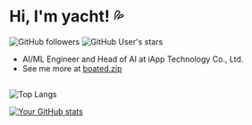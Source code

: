 # Hi, I'm yacht! 💦

![GitHub followers](https://img.shields.io/github/followers/tchayintr?style=social) ![GitHub User's stars](https://img.shields.io/github/stars/tchayintr?style=social)

- AI/ML Engineer and Head of AI at iApp Technology Co., Ltd.
- See me more at [boated.zip](https://boated.zip)

##

![Top Langs](https://github-readme-stats.vercel.app/api/top-langs/?username=tchayintr&layout=compact&exclude_repo=titech-lrlab-master-thesis-template&hide=mathematica,scss,css,html,smalltalk,slash,makefile,tex)

[![Your GitHub stats](https://github-readme-stats.vercel.app/api?username=tchayintr&show_icons=true)](https://github.com/tchayintr/github-readme-stats)

